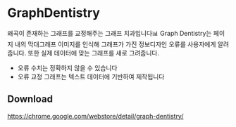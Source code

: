 # GraphDentistry

왜곡이 존재하는 그래프를 교정해주는 그래프 치과입니다📊
Graph Dentistry는 페이지 내의 막대그래프 이미지를 인식해 그래프가 가진 정보디자인 오류를 사용자에게 알려줍니다. 
또한 실제 데이터에 맞는 그래프를 새로 그려줍니다.
* 오류 수치는 정확하지 않을 수 있습니다 
* 오류 교정 그래프는 텍스트 데이터에 기반하여 제작됩니다

## Download
https://chrome.google.com/webstore/detail/graph-dentistry/
